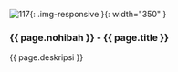 ---
---

![117](/static/img/hibahcms/117.png){: .img-responsive }{: width="350" }

### {{ page.nohibah }} - {{ page.title }}

{{ page.deskripsi }}
